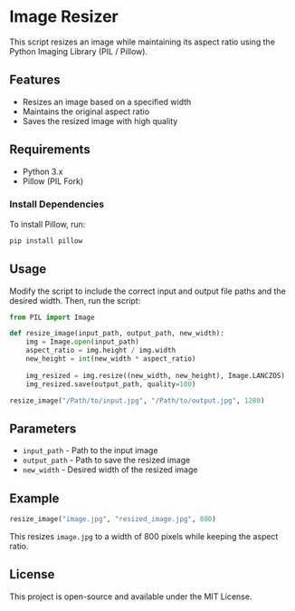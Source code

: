# Image Resizer

This script resizes an image while maintaining its aspect ratio using the Python Imaging Library (PIL / Pillow).

## Features
- Resizes an image based on a specified width
- Maintains the original aspect ratio
- Saves the resized image with high quality

## Requirements
- Python 3.x
- Pillow (PIL Fork)

### Install Dependencies
To install Pillow, run:
```bash
pip install pillow
```

## Usage
Modify the script to include the correct input and output file paths and the desired width. Then, run the script:

```python
from PIL import Image

def resize_image(input_path, output_path, new_width):
    img = Image.open(input_path)
    aspect_ratio = img.height / img.width
    new_height = int(new_width * aspect_ratio)
    
    img_resized = img.resize((new_width, new_height), Image.LANCZOS)
    img_resized.save(output_path, quality=100)

resize_image("/Path/to/input.jpg", "/Path/to/output.jpg", 1280)
```

## Parameters
- `input_path` - Path to the input image
- `output_path` - Path to save the resized image
- `new_width` - Desired width of the resized image

## Example
```python
resize_image("image.jpg", "resized_image.jpg", 800)
```
This resizes `image.jpg` to a width of 800 pixels while keeping the aspect ratio.

## License
This project is open-source and available under the MIT License.

